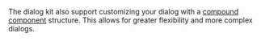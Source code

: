 The dialog kit also support customizing your dialog with a [compound component](https://kentcdodds.com/blog/compound-components-with-react-hooks) structure.
This allows for greater flexibility and more complex dialogs.